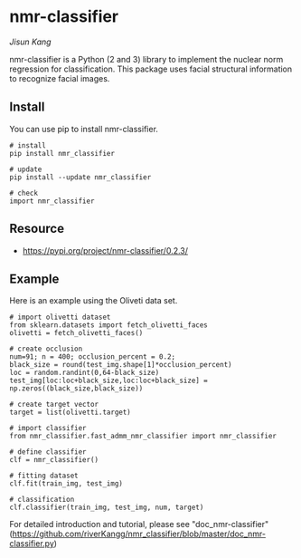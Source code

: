 # nmr-classifier

*Jisun Kang*

nmr-classifier is a Python (2 and 3) library to implement the nuclear norm regression for classification.
This package uses facial structural information to recognize facial images.

## Install
You can use pip to install nmr-classifier.
```{Python}
# install
pip install nmr_classifier

# update
pip install --update nmr_classifier

# check
import nmr_classifier
```

## Resource
- https://pypi.org/project/nmr-classifier/0.2.3/

## Example
Here is an example using the Oliveti data set.
```{Python}
# import olivetti dataset
from sklearn.datasets import fetch_olivetti_faces
olivetti = fetch_olivetti_faces()

# create occlusion
num=91; n = 400; occlusion_percent = 0.2; 
black_size = round(test_img.shape[1]*occlusion_percent)
loc = random.randint(0,64-black_size)
test_img[loc:loc+black_size,loc:loc+black_size] = np.zeros((black_size,black_size))

# create target vector
target = list(olivetti.target)

# import classifier
from nmr_classifier.fast_admm_nmr_classifier import nmr_classifier

# define classifier
clf = nmr_classifier()

# fitting dataset
clf.fit(train_img, test_img)

# classification
clf.classifier(train_img, test_img, num, target)
```
For detailed introduction and tutorial, please see "doc_nmr-classifier"
(https://github.com/riverKangg/nmr_classifier/blob/master/doc_nmr-classifier.py)
